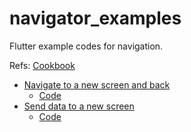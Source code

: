 # navigator_examples
Flutter example codes for navigation.

Refs: [Cookbook](https://flutter.io/cookbook/)

- [Navigate to a new screen and back](https://flutter.io/cookbook/navigation/navigation-basics/)
  - [Code](./lib/new_screen_and_back)
- [Send data to a new screen](https://flutter.io/cookbook/navigation/passing-data/)
  - [Code](.lib/send_data)
